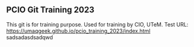 ## PCIO Git Training 2023
This git is for training purpose. Used for training by CIO, UTeM.
Test URL: https://umaqgeek.github.io/pcio_training_2023/index.html
sadsadasdsadqwd 